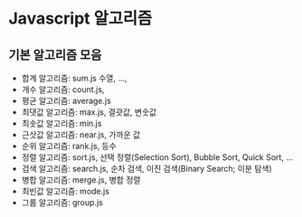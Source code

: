 # Javascript 알고리즘

## 기본 알고리즘 모음

- 합계 알고리즘: sum.js 수열, ..., 
- 개수 알고리즘: count.js, 
- 평균 알고리즘: average.js
- 최댓값 알고리즘: max.js, 결괏값, 변숫값
- 최솟값 알고리즘: min.js
- 근삿값 알고리즘: near.js, 가까운 값
- 순위 알고리즘: rank.js, 등수 
- 정렬 알고리즘: sort.js, 선택 정렬(Selection Sort), Bubble Sort, Quick Sort, ... 
- 검색 알고리즘: search.js, 순차 검색, 이진 검색(Binary Search; 이분 탐색)
- 병합 알고리즘: merge.js, 병합 정렬
- 최빈값 알고리즘: mode.js
- 그룹 알고리즘: group.js
